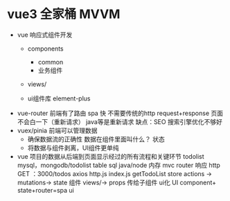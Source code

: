 # vue3 全家桶 MVVM
- vue 响应式组件开发
    - components
        - common
        - 业务组件

    - views/
    - ui组件库 element-plus
- vue-router
    前端有了路由
    spa 快   不需要传统的http request+response
    页面不会白一下（重新请求）    java等是重新请求
    缺点：SEO 搜索引擎优化不够好
- vuex/pinia 
    前端可以管理数据
    - 确保数据流的正确性
        数据在组件里面叫什么？ 状态
    - 将数据与组件剥离，UI组件更单纯
- vue 项目的数据从后端到页面显示经过的所有流程和关键环节
    todolist 
    mysql，mongodb/todolist table
    sql 
    java/node 内存 mvc
    router
    响应
    http GET ：3000/todos
    axios http.js index.js getTodoList
    store actions ->    mutations-> state 
    组件 views/-> props 传给子组件 ui化
    UI component+ state+router=spa
    ui